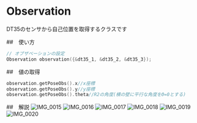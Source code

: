# Observation
DT35のセンサから自己位置を取得するクラスです

##　使い方
```cpp
// オブザベーションの設定
Observation observation({&dt35_1, &dt35_2, &dt35_3});
```
##　値の取得
```cpp
observation.getPoseObs().x//x座標
observation.getPoseObs().y//y座標
observation.getPoseObs().theta//R2の角度(横の壁に平行な角度をΘ=0とする)
```

##　解説
![IMG_0015](https://github.com/user-attachments/assets/e34c6ac8-4620-4a3a-aa7f-26a803a6cddd)
![IMG_0016](https://github.com/user-attachments/assets/242a7435-8ce9-4da4-8a6e-dee31aa4c18a)
![IMG_0017](https://github.com/user-attachments/assets/e9c8a814-d72a-4ea7-b5dc-973dc31827fd)
![IMG_0018](https://github.com/user-attachments/assets/41c4269c-2c5d-4dc8-b74d-9ddb84a59746)
![IMG_0019](https://github.com/user-attachments/assets/526caf2c-3824-40bd-be98-5d04a0071591)
![IMG_0020](https://github.com/user-attachments/assets/4289926c-20b4-43a7-bc8f-c38b3e2dc046) 

